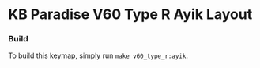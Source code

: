 # KB Paradise V60 Type R Ayik Layout

### Build
To build this keymap, simply run `make v60_type_r:ayik`.
